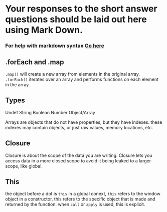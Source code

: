 # Your responses to the short answer questions should be laid out here using Mark Down.
### For help with markdown syntax [Go here](https://github.com/adam-p/markdown-here/wiki/Markdown-Cheatsheet)

## .forEach and .map

`.map()` will create a new array from elements in the original array. `.forEach()` iterates over an array and performs functions on each element in the array.

## Types
Undef
String
Boolean
Number
Object/Array

Arrays are objects that do not have properties, but they have indexes. these indexes may contain objects, or just raw values, memory locations, etc.

## Closure
Closure is about the scope of the data you are writing. Closure lets you access data in a more closed scope to avoid it being leaked to a larger scope, like global.

## This
 
 the object before a dot is `this`
 in a global conext, `this` refers to the window object
 in a constructor, this refers to the specific object that is made and returned by the function.
 when `call` or `apply` is used, this is explicit.